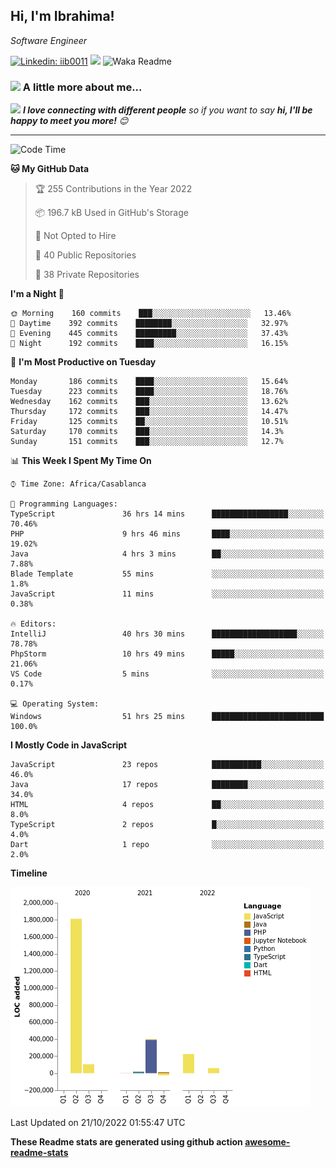 <h2>Hi, I'm Ibrahima! </h2>
<p><em>Software Engineer 
</em></p>


[![Linkedin: iib0011](https://img.shields.io/badge/-iib0011-blue?style=flat-square&logo=Linkedin&logoColor=white&link=https://www.linkedin.com/in/iib0011/)](https://www.linkedin.com/in/iib0011/)
![](https://visitor-badge.glitch.me/badge?page_id=iib0011)
![Waka Readme](https://github.com/iib0011/iib0011/workflows/Waka%20Readme/badge.svg)


### <img src="https://media.giphy.com/media/VgCDAzcKvsR6OM0uWg/giphy.gif" width="50"> A little more about me...  


<img src="https://media.giphy.com/media/LnQjpWaON8nhr21vNW/giphy.gif" width="60"> <em><b>I love connecting with different people</b> so if you want to say <b>hi, I'll be happy to meet you more!</b> 😊</em>

---
<!--START_SECTION:waka-->
![Code Time](http://img.shields.io/badge/Code%20Time-1%2C268%20hrs%2058%20mins-blue)

**🐱 My GitHub Data** 

> 🏆 255 Contributions in the Year 2022
 > 
> 📦 196.7 kB Used in GitHub's Storage 
 > 
> 🚫 Not Opted to Hire
 > 
> 📜 40 Public Repositories 
 > 
> 🔑 38 Private Repositories  
 > 
**I'm a Night 🦉** 

```text
🌞 Morning    160 commits    ███░░░░░░░░░░░░░░░░░░░░░░   13.46% 
🌆 Daytime    392 commits    ████████░░░░░░░░░░░░░░░░░   32.97% 
🌃 Evening    445 commits    █████████░░░░░░░░░░░░░░░░   37.43% 
🌙 Night      192 commits    ████░░░░░░░░░░░░░░░░░░░░░   16.15%

```
📅 **I'm Most Productive on Tuesday** 

```text
Monday       186 commits    ████░░░░░░░░░░░░░░░░░░░░░   15.64% 
Tuesday      223 commits    ████░░░░░░░░░░░░░░░░░░░░░   18.76% 
Wednesday    162 commits    ███░░░░░░░░░░░░░░░░░░░░░░   13.62% 
Thursday     172 commits    ███░░░░░░░░░░░░░░░░░░░░░░   14.47% 
Friday       125 commits    ██░░░░░░░░░░░░░░░░░░░░░░░   10.51% 
Saturday     170 commits    ███░░░░░░░░░░░░░░░░░░░░░░   14.3% 
Sunday       151 commits    ███░░░░░░░░░░░░░░░░░░░░░░   12.7%

```


📊 **This Week I Spent My Time On** 

```text
⌚︎ Time Zone: Africa/Casablanca

💬 Programming Languages: 
TypeScript               36 hrs 14 mins      █████████████████░░░░░░░░   70.46% 
PHP                      9 hrs 46 mins       ████░░░░░░░░░░░░░░░░░░░░░   19.02% 
Java                     4 hrs 3 mins        ██░░░░░░░░░░░░░░░░░░░░░░░   7.88% 
Blade Template           55 mins             ░░░░░░░░░░░░░░░░░░░░░░░░░   1.8% 
JavaScript               11 mins             ░░░░░░░░░░░░░░░░░░░░░░░░░   0.38%

🔥 Editors: 
IntelliJ                 40 hrs 30 mins      ███████████████████░░░░░░   78.78% 
PhpStorm                 10 hrs 49 mins      █████░░░░░░░░░░░░░░░░░░░░   21.06% 
VS Code                  5 mins              ░░░░░░░░░░░░░░░░░░░░░░░░░   0.17%

💻 Operating System: 
Windows                  51 hrs 25 mins      █████████████████████████   100.0%

```

**I Mostly Code in JavaScript** 

```text
JavaScript               23 repos            ███████████░░░░░░░░░░░░░░   46.0% 
Java                     17 repos            ████████░░░░░░░░░░░░░░░░░   34.0% 
HTML                     4 repos             ██░░░░░░░░░░░░░░░░░░░░░░░   8.0% 
TypeScript               2 repos             █░░░░░░░░░░░░░░░░░░░░░░░░   4.0% 
Dart                     1 repo              ░░░░░░░░░░░░░░░░░░░░░░░░░   2.0%

```


**Timeline**

![Chart not found](https://raw.githubusercontent.com/iib0011/iib0011/master/charts/bar_graph.png) 


 Last Updated on 21/10/2022 01:55:47 UTC
<!--END_SECTION:waka-->

**These Readme stats are generated using github action [awesome-readme-stats](https://github.com/iib0011/waka-readme-stats)**
